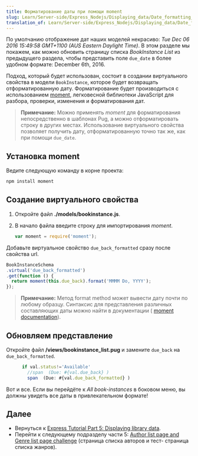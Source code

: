 ```yaml
---
title: Форматирование даты при помощи moment
slug: Learn/Server-side/Express_Nodejs/Displaying_data/Date_formatting_using_moment
translation_of: Learn/Server-side/Express_Nodejs/Displaying_data/Date_formatting_using_moment
---
```

По умолчанию отображение дат наших моделей некрасиво: _Tue Dec 06 2016 15:49:58 GMT+1100 (AUS Eastern Daylight Time)_. В этом разделе мы покажем, как можно обновить страницу списка _BookInstance List_ из предыдущего раздела, чтобы представить поле `due_date` в более удобном формате: December 6th, 2016.

Подход, который будет использован, состоит в создании виртуального свойства в модели `BookInstance`, которое будет возвращать отформатированную дату. Форматирование будет производиться с использованием [moment](https://www.npmjs.com/package/moment), легковесной библиотеки JavaScript для разбора, проверки, изменения и форматирования дат.

> **Примечание:** Можно применять _moment_ для форматирования непосредственно в шаблонах Pug, а можно отформатировать строку в других местах. Использование виртуального свойства позволяет получить дату, отформатированную точно так же, как при помощи `due_date`.

## Установка moment

Ведите следующую команду в корне проекта:

```bash
npm install moment
```

## Создание виртуального свойства

1. Откройте файл **./models/bookinstance.js**.
2. В начало файла введите строку для импортирования _moment_.

    ```js
    var moment = require('moment');
    ```

Добавьте виртуальное свойство `due_back_formatted` сразу после свойства url.

```js
BookInstanceSchema
.virtual('due_back_formatted')
.get(function () {
  return moment(this.due_back).format('MMMM Do, YYYY');
});
```

> **Примечание:** Метод format method может вывести дату почти по любому образцу. Синтаксис для представления различных составляющих даты можно найти в документации ( [moment documentation](http://momentjs.com/docs/#/displaying/)).

## Обновляем представление

Откройте файл **/views/bookinstance_list.pug** и замените `due_back` на `due_back_formatted`.

```js
      if val.status!='Available'
        //span  (Due: #{val.due_back} )
        span  (Due: #{val.due_back_formatted} )
```

Вот и все. Если вы перейдёте к _All book-instances_ в боковом меню, вы должны увидеть все даты в привлекательном формате!

## Далее

- Вернуться к [Express Tutorial Part 5: Displaying library data](/ru/docs/Learn/Server-side/Express_Nodejs/Displaying_data).
- Перейти к следующему подразделу части 5: [Author list page and Genre list page challenge](/ru/docs/Learn/Server-side/Express_Nodejs/Displaying_data/Author_list_page) (страница списка авторов и тест- страница списка жанров).
